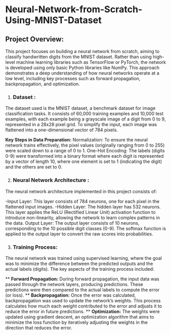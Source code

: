 # Neural-Network-from-Scratch-Using-MNIST-Dataset

## Project Overview:

This project focuses on building a neural network from scratch, aiming to classify handwritten digits from the MNIST dataset. Rather than using high-level machine learning libraries such as TensorFlow or PyTorch, the network is developed using only basic Python libraries like NumPy. This approach demonstrates a deep understanding of how neural networks operate at a low level, including key processes such as forward propagation, backpropagation, and optimization.

1. ### Dataset :

The dataset used is the MNIST dataset, a benchmark dataset for image classification tasks. It consists of 60,000 training examples and 10,000 test examples, with each example being a grayscale image of a digit from 0 to 9, represented in a 28x28 pixel grid. To simplify the input, each image was flattened into a one-dimensional vector of 784 pixels.

**Key Steps in Data Preparation:**
Normalization: To ensure the neural network trains effectively, the pixel values (originally ranging from 0 to 255) were scaled down to a range of 0 to 1.
One-Hot Encoding: The labels (digits 0-9) were transformed into a binary format where each digit is represented by a vector of length 10, where one element is set to 1 (indicating the digit) and the others are set to 0.


2. ### **Neural Network Architecture** : 

The neural network architecture implemented in this project consists of:

-Input Layer: This layer consists of 784 neurons, one for each pixel in the flattened input images.
-Hidden Layer: The hidden layer has 532 neurons. This layer applies the ReLU (Rectified Linear Unit) activation function to introduce non-linearity, allowing the network to learn complex patterns in the data.
Output Layer: The output layer consists of 10 neurons, corresponding to the 10 possible digit classes (0-9). The softmax function is applied to the output layer to convert the raw scores into probabilities.

3. ### **Training Process**:

 The neural network was trained using supervised learning, where the goal was to minimize the difference between the predicted outputs and the actual labels (digits). The key aspects of the training process included:

** **Forward Propagation:** During forward propagation, the input data was passed through the network layers, producing predictions. These predictions were then compared to the actual labels to compute the error (or loss).
** **Backpropagation:** Once the error was calculated, backpropagation was used to update the network’s weights. This process calculates how much each weight contributed to the error and adjusts it to reduce the error in future predictions.
** **Optimization:** The weights were updated using gradient descent, an optimization algorithm that aims to minimize the loss function by iteratively adjusting the weights in the direction that reduces the error.

